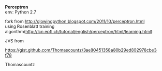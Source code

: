 **Perceptron**  
env: Python 2.7

fork from http://glowingpython.blogspot.com/2011/10/perceptron.html  
using Rosenblatt training algorithm(http://lcn.epfl.ch/tutorial/english/perceptron/html/learning.html)

JVS from

https://gist.github.com/Thomascountz/3ae80451358a80b29ed802978cbe3f78

Thomascountz
